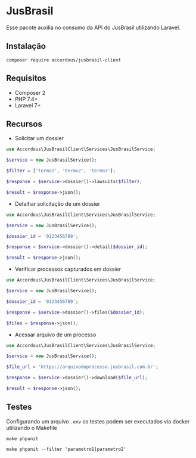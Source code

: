 # JusBrasil

Esse pacote auxilia no consumo da API do JusBrasil utilizando Laravel.


## Instalação
```
composer require accordous/jusbrasil-client
```

## Requisitos
- Composer 2
- PHP 7.4+
- Laravel 7+

## Recursos
- Solicitar um dossier
```php
use Accordous\JusBrasilClient\Services\JusBrasilService;

$service = new JusBrasilService();

$filter = ['termo1', 'termo2', 'termo3'];

$response = $service->dossier()->lawsuits($filter);

$result = $response->json();
```

- Detalhar solicitação de um dossier
```php
use Accordous\JusBrasilClient\Services\JusBrasilService;

$service = new JusBrasilService();

$dossier_id = '0123456789';

$response = $service->dossier()->detail($dossier_id);

$result = $response->json();
```

- Verificar processos capturados em dossier
```php
use Accordous\JusBrasilClient\Services\JusBrasilService;

$service = new JusBrasilService();

$dossier_id = '0123456789';

$response = $service->dossier()->files($dossier_id);

$files = $response->json();
```

- Acessar arquivo de um processo
```php
use Accordous\JusBrasilClient\Services\JusBrasilService;

$service = new JusBrasilService();

$file_url = 'https://arquivodoprocesso.jusbrasil.com.br';

$response = $service->dossier()->download($file_url);

$result = $response->json();
```

## Testes
Configurando um arquivo `.env` os testes podem ser executados via docker utilizando o Makefile

```
make phpunit 

make phpunit --filter 'parametro1|parametro2'
```